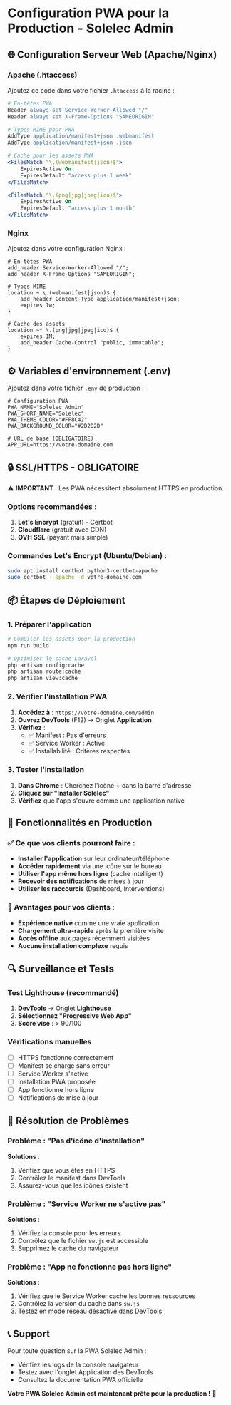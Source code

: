 # Configuration PWA pour la Production - Solelec Admin

## 🌐 Configuration Serveur Web (Apache/Nginx)

### Apache (.htaccess)

Ajoutez ce code dans votre fichier `.htaccess` à la racine :

```apache
# En-têtes PWA
Header always set Service-Worker-Allowed "/"
Header always set X-Frame-Options "SAMEORIGIN"

# Types MIME pour PWA
AddType application/manifest+json .webmanifest
AddType application/manifest+json .json

# Cache pour les assets PWA
<FilesMatch "\.(webmanifest|json)$">
    ExpiresActive On
    ExpiresDefault "access plus 1 week"
</FilesMatch>

<FilesMatch "\.(png|jpg|jpeg|ico)$">
    ExpiresActive On
    ExpiresDefault "access plus 1 month"
</FilesMatch>
```

### Nginx

Ajoutez dans votre configuration Nginx :

```nginx
# En-têtes PWA
add_header Service-Worker-Allowed "/";
add_header X-Frame-Options "SAMEORIGIN";

# Types MIME
location ~ \.(webmanifest|json)$ {
    add_header Content-Type application/manifest+json;
    expires 1w;
}

# Cache des assets
location ~* \.(png|jpg|jpeg|ico)$ {
    expires 1M;
    add_header Cache-Control "public, immutable";
}
```

## ⚙️ Variables d'environnement (.env)

Ajoutez dans votre fichier `.env` de production :

```env
# Configuration PWA
PWA_NAME="Solelec Admin"
PWA_SHORT_NAME="Solelec"
PWA_THEME_COLOR="#FF8C42"
PWA_BACKGROUND_COLOR="#2D2D2D"

# URL de base (OBLIGATOIRE)
APP_URL=https://votre-domaine.com
```

## 🔒 SSL/HTTPS - OBLIGATOIRE

⚠️ **IMPORTANT** : Les PWA nécessitent absolument HTTPS en production.

### Options recommandées :

1. **Let's Encrypt** (gratuit) - Certbot
2. **Cloudflare** (gratuit avec CDN)
3. **OVH SSL** (payant mais simple)

### Commandes Let's Encrypt (Ubuntu/Debian) :

```bash
sudo apt install certbot python3-certbot-apache
sudo certbot --apache -d votre-domaine.com
```

## 📦 Étapes de Déploiement

### 1. Préparer l'application

```bash
# Compiler les assets pour la production
npm run build

# Optimiser le cache Laravel
php artisan config:cache
php artisan route:cache
php artisan view:cache
```

### 2. Vérifier l'installation PWA

1. **Accédez à** : `https://votre-domaine.com/admin`
2. **Ouvrez DevTools** (F12) → Onglet **Application**
3. **Vérifiez** :
    - ✅ Manifest : Pas d'erreurs
    - ✅ Service Worker : Activé
    - ✅ Installabilité : Critères respectés

### 3. Tester l'installation

1. **Dans Chrome** : Cherchez l'icône **+** dans la barre d'adresse
2. **Cliquez sur "Installer Solelec"**
3. **Vérifiez** que l'app s'ouvre comme une application native

## 📱 Fonctionnalités en Production

### ✅ Ce que vos clients pourront faire :

-   **Installer l'application** sur leur ordinateur/téléphone
-   **Accéder rapidement** via une icône sur le bureau
-   **Utiliser l'app même hors ligne** (cache intelligent)
-   **Recevoir des notifications** de mises à jour
-   **Utiliser les raccourcis** (Dashboard, Interventions)

### 🎯 Avantages pour vos clients :

-   **Expérience native** comme une vraie application
-   **Chargement ultra-rapide** après la première visite
-   **Accès offline** aux pages récemment visitées
-   **Aucune installation complexe** requis

## 🔍 Surveillance et Tests

### Test Lighthouse (recommandé)

1. **DevTools** → Onglet **Lighthouse**
2. **Sélectionnez "Progressive Web App"**
3. **Score visé** : > 90/100

### Vérifications manuelles

-   [ ] HTTPS fonctionne correctement
-   [ ] Manifest se charge sans erreur
-   [ ] Service Worker s'active
-   [ ] Installation PWA proposée
-   [ ] App fonctionne hors ligne
-   [ ] Notifications de mise à jour

## 🚨 Résolution de Problèmes

### Problème : "Pas d'icône d'installation"

**Solutions** :

1. Vérifiez que vous êtes en HTTPS
2. Contrôlez le manifest dans DevTools
3. Assurez-vous que les icônes existent

### Problème : "Service Worker ne s'active pas"

**Solutions** :

1. Vérifiez la console pour les erreurs
2. Contrôlez que le fichier `sw.js` est accessible
3. Supprimez le cache du navigateur

### Problème : "App ne fonctionne pas hors ligne"

**Solutions** :

1. Vérifiez que le Service Worker cache les bonnes ressources
2. Contrôlez la version du cache dans `sw.js`
3. Testez en mode réseau désactivé dans DevTools

## 📞 Support

Pour toute question sur la PWA Solelec Admin :

-   Vérifiez les logs de la console navigateur
-   Testez avec l'onglet Application des DevTools
-   Consultez la documentation PWA officielle

**Votre PWA Solelec Admin est maintenant prête pour la production !** 🚀
